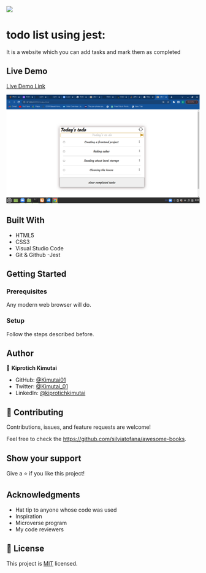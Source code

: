 ![](https://img.shields.io/badge/Microverse-blueviolet)

# todo list using jest:

It is a website which you can add tasks and mark them as completed

## Live Demo

[Live Demo Link](https://kimutai01.github.io/todo-list/)

![screenshot](./todo.png)

## Built With

- HTML5
- CSS3
- Visual Studio Code
- Git & Github
  -Jest

## Getting Started

### Prerequisites

Any modern web browser will do.

### Setup

Follow the steps described before.

## Author

👤 **Kiprotich Kimutai**

- GitHub: [@Kimutai01](https://github.com/Kimutai01)
- Twitter: [@Kimutai_01](https://twitter.com/Kimutai_01?s=09)
- LinkedIn: [@kiprotichkimutai](https://www.linkedin.com/m/in/kimutai-kiprotich-1b5045216)

## 🤝 Contributing

Contributions, issues, and feature requests are welcome!

Feel free to check the https://github.com/silviatofana/awesome-books.

## Show your support

Give a ⭐️ if you like this project!

## Acknowledgments

- Hat tip to anyone whose code was used
- Inspiration
- Microverse program
- My code reviewers

## 📝 License

This project is [MIT](./MIT.md) licensed.
